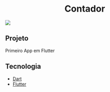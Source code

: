 <h1 align="center">Contador</h1>
<img src="https://user-images.githubusercontent.com/53982668/120875768-f105aa00-c583-11eb-8c2b-3d52f66b3897.png">

<h2>Projeto</h2>
 <p>Primeiro App em Flutter</p>
 
 <h2>Tecnologia</h2>
 <ul>
 <li><a href="https://dart.dev">Dart</a></li>
 <li><a href="https://flutter.dev/?gclid=CjwKCAiAgc-ABhA7EiwAjev-jycitPrPlfK05OttRV0aZRDd4n_TNxhfP4pkYVhR-myKnkl3W_77YhoCu2gQAvD_BwE&gclsrc=aw.ds">Flutter</a></li>
 </ul>
 

